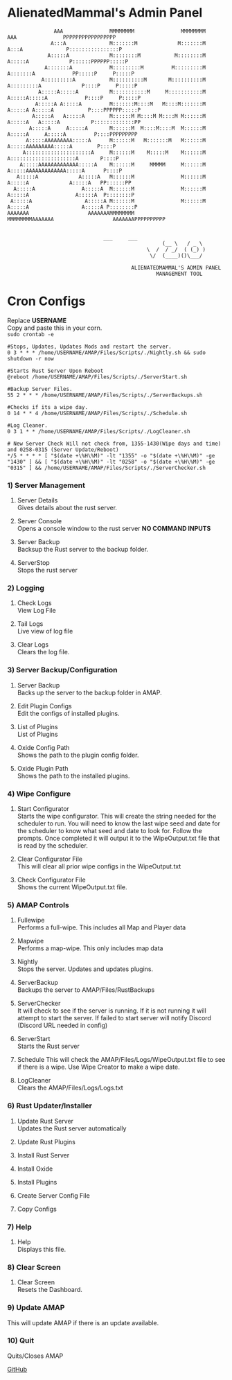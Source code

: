 # AlienatedMammal's Admin Panel 
```
               AAA               MMMMMMMM               MMMMMMMM               AAA               PPPPPPPPPPPPPPPPP
              A:::A              M:::::::M             M:::::::M              A:::A              P::::::::::::::::P
             A:::::A             M::::::::M           M::::::::M             A:::::A             P::::::PPPPPP:::::P
            A:::::::A            M:::::::::M         M:::::::::M            A:::::::A            PP:::::P     P:::::P
           A:::::::::A           M::::::::::M       M::::::::::M           A:::::::::A             P::::P     P:::::P
          A:::::A:::::A          M:::::::::::M     M:::::::::::M          A:::::A:::::A            P::::P     P:::::P
         A:::::A A:::::A         M:::::::M::::M   M::::M:::::::M         A:::::A A:::::A           P::::PPPPPP:::::P
        A:::::A   A:::::A        M::::::M M::::M M::::M M::::::M        A:::::A   A:::::A          P:::::::::::::PP
       A:::::A     A:::::A       M::::::M  M::::M::::M  M::::::M       A:::::A     A:::::A         P::::PPPPPPPPP
      A:::::AAAAAAAAA:::::A      M::::::M   M:::::::M   M::::::M      A:::::AAAAAAAAA:::::A        P::::P
     A:::::::::::::::::::::A     M::::::M    M:::::M    M::::::M     A:::::::::::::::::::::A       P::::P
    A:::::AAAAAAAAAAAAA:::::A    M::::::M     MMMMM     M::::::M    A:::::AAAAAAAAAAAAA:::::A      P::::P
   A:::::A             A:::::A   M::::::M               M::::::M   A:::::A             A:::::A   PP::::::PP
  A:::::A               A:::::A  M::::::M               M::::::M  A:::::A               A:::::A  P::::::::P
 A:::::A                 A:::::A M::::::M               M::::::M A:::::A                 A:::::A P::::::::P
AAAAAAA                   AAAAAAAMMMMMMMM               MMMMMMMMAAAAAAA                   AAAAAAAPPPPPPPPPP


					           ___     ___
                                                  (__ \   / _ \
                                             \  /  / _/  ( (_) )
                                              \/  (____)()\___/

                                        ALIENATEDMAMMAL'S ADMIN PANEL                                                 
                                                MANAGEMENT TOOL
```

# Cron Configs 
Replace **USERNAME** <br>
Copy and paste this in your corn.<br> 
```sudo crontab -e```<br>
```
#Stops, Updates, Updates Mods and restart the server.
0 3 * * * /home/USERNAME/AMAP/Files/Scripts/./Nightly.sh && sudo shutdown -r now

#Starts Rust Server Upon Reboot
@reboot /home/USERNAME/AMAP/Files/Scripts/./ServerStart.sh

#Backup Server Files.
55 2 * * * /home/USERNAME/AMAP/Files/Scripts/./ServerBackups.sh

#Checks if its a wipe day.
0 14 * * 4 /home/USERNAME/AMAP/Files/Scripts/./Schedule.sh

#Log Cleaner.
0 3 1 * * /home/USERNAME/AMAP/Files/Scripts/./LogCleaner.sh

# New Server Check Will not check from, 1355-1430(Wipe days and time) and 0258-0315 (Server Update/Reboot)
*/5 * * * * [ "$(date +\%H\%M)" -lt "1355" -o "$(date +\%H\%M)" -ge "1430" ] && [ "$(date +\%H\%M)" -lt "0258" -o "$(date +\%H\%M)" -ge "0315" ] && /home/USERNAME/AMAP/Files/Scripts/./ServerChecker.sh
```

### 1) Server Management  
 1) Server Details<br>
	Gives details about the rust server. 
 
2) Server Console<br>
	Opens a console window to the rust server **NO COMMAND INPUTS** 
 
3) Server Backup<br>
	Backsup the Rust server to the backup folder.

4) ServerStop<br>
	Stops the rust server



### 2) Logging
 1) Check Logs<br>
	View Log File

 2) Tail Logs<br>
	Live view of log file

 3) Clear Logs<br>
	Clears the log file. 



### 3) Server Backup/Configuration
 1) Server Backup<br>
	Backs up the server to the backup folder in AMAP.

 2) Edit Plugin Configs<br>
	Edit the configs of installed plugins. 

 3) List of Plugins<br>
	List of Plugins

 4) Oxide Config Path<br>
	Shows the path to the plugin config folder.

 5) Oxide Plugin Path<br>
	Shows the path to the installed plugins.



### 4) Wipe Configure
1) Start Configurator<br>
	Starts the wipe configurator. This will create the string needed for the scheduler to run. You will need to know the last wipe seed and date for the scheduler to know what seed and date to look for. Follow the prompts. Once completed 	it will output it to the WipeOutput.txt file that is read by the scheduler. 

2) Clear Configurator File<br>
	This will clear all prior wipe configs in the WipeOutput.txt 

3) Check Configurator File<br>
	Shows the current WipeOutput.txt file. 



### 5) AMAP Controls
 1) Fullewipe<br>
	Performs a full-wipe. This includes all Map and Player data

 2) Mapwipe<br>
	Performs a map-wipe. This only includes map data

 3) Nightly<br>
	Stops the server. Updates and updates plugins.

 4) ServerBackup<br>
	Backups the server to AMAP/Files/RustBackups

 5) ServerChecker<br>
	It will check to see if the server is running. If it is not running it will attempt to start the server. If failed to start server will notify Discord (Discord URL needed in config) 

 6) ServerStart<br>
	Starts the Rust server

 7) Schedule<r>
 	This will check the AMAP/Files/Logs/WipeOutput.txt file to see if there is a wipe. Use Wipe Creator to make a wipe date. 

 8) LogCleaner<br>
	Clears the AMAP/Files/Logs/Logs.txt


### 6) Rust Updater/Installer
 1) Update Rust Server<br>
	Updates the Rust server automatically

 2) Update Rust Plugins<br>
 

 3) Install Rust Server<br>


 4) Install Oxide<br>


 5) Install Plugins<br>


 6) Create Server Config File<br>


 7) Copy Configs<br> 



### 7) Help
1) Help<br>
	Displays this file.



### 8) Clear Screen
 1) Clear Screen<br>
	Resets the Dashboard. 


### 9) Update AMAP
This will update AMAP if there is an update available. 


### 10) Quit
Quits/Closes AMAP 

[GitHub](https://github.com/Alienatedmamal/NoobsOnTheRunPublic)
